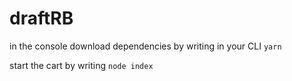 # draftRB

in the console download dependencies by writing in your CLI ```yarn```

start the cart by writing ```node index``` 

